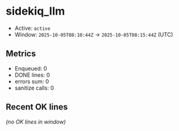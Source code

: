 # sidekiq_llm

- Active: `active`
- Window: `2025-10-05T08:10:44Z` → `2025-10-05T08:15:44Z` (UTC)

## Metrics
- Enqueued: 0
- DONE lines: 0
- errors sum: 0
- sanitize calls: 0

## Recent OK lines
_(no OK lines in window)_
